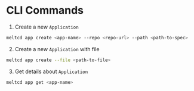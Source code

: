 # CLI Commands

1. Create a new `Application`

```bash
meltcd app create <app-name> --repo <repo-url> --path <path-to-spec>
```

2. Create a new `Application` with file

```bash
meltcd app create --file <path-to-file>
```

3. Get details about `Application`

```bash
meltcd app get <app-name>
```
